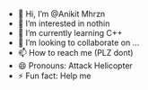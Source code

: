 - 👋 Hi, I’m @Anikit Mhrzn
- 👀 I’m interested in nothin
- 🌱 I’m currently learning C++
- 💞️ I’m looking to collaborate on ...
- 📫 How to reach me (PLZ dont)
- 😄 Pronouns: Attack Helicopter
- ⚡ Fun fact: Help me

<!---
SpiritKingXD/SpiritKingXD is a ✨ special ✨ repository because its `README.md` (this file) appears on your GitHub profile.
You can click the Preview link to take a look at your changes.
--->
